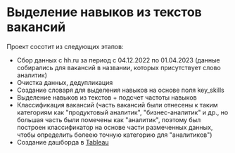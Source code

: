 # Выделение навыков из текстов вакансий
Проект сосотит из следующих этапов:
+ Сбор данных с hh.ru за период с 04.12.2022 по 01.04.2023 (данные собирались для вакансий в названии, которых присутствует слово аналитик)
+ Очистка данных, дедупликация
+ Создание словаря для выделения навыков на основе поля key_skills
+ Выделение навыков из текстов + подсчет частоты навыков
+ Классификация вакансий (часть вакансий были отнесены к таким категориям как "продуктовый аналитик", "бизнес-аналитик" и др., но большая часть были помечены как "аналитик", поэтому был построен классификатор на основе части размеченных данных, чтобы определить болеею точную категорию для "аналитиков")
+ Создание дашборда в [Tableau](https://public.tableau.com/views/HeadHunter_AnalysisofVacansiesforAnalysts_Diplom/sheet6?:language=en-US&:display_count=n&:origin=viz_share_link)
